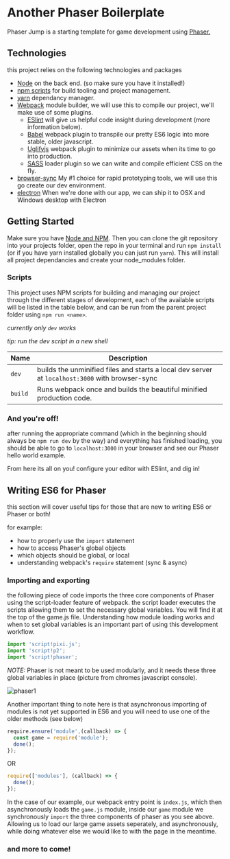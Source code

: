 # Another Phaser Boilerplate

Phaser Jump is a starting template for game development using [Phaser.](http://phaser.io/)

## Technologies
this project relies on the following technologies and packages
- [Node](https://nodejs.org/) on the back end. (so make sure you have it installed!)
- [npm scripts](https://docs.npmjs.com/misc/scripts) for build tooling and project management.
- [yarn](https://yarnpkg.com/) dependancy manager.
- [Webpack](https://webpack.github.io/) module builder, we will use this to compile our project, we'll make use of some plugins.
    - [ESlint](http://eslint.org/) will give us helpful code insight during development (more information below).
    - [Babel](https://babeljs.io/) webpack plugin to transpile our pretty ES6 logic into more stable, older javascript.
    - [Uglifyjs](https://github.com/mishoo/UglifyJS) webpack plugin to minimize our assets when its time to go into production.
    - [SASS](http://sass-lang.com/) loader plugin so we can write and compile efficient CSS on the fly.
- [browser-sync](https://www.browsersync.io/) My #1 choice for rapid prototyping tools, we will use this go create our dev environment.
- [electron](http://electron.atom.io/) When we're done with our app, we can ship it to OSX and Windows desktop with Electron

## Getting Started

Make sure you have [Node and NPM](https://nodejs.org/en/). Then you can clone the git repository into your projects folder, open the repo in your terminal and run `npm install` (or if you have yarn installed globally you can just run `yarn`). This will install all project dependancies and create your node_modules folder.

### Scripts

This project uses NPM scripts for building and managing our project through the different stages of development, each of the available scripts will be listed in the table below, and can be run from the parent project folder using `npm run <name>`.

*currently only `dev` works*

*tip: run the dev script in a new shell*

|Name         |Description                                                     |
|-------------|----------------------------------------------------------------|
|`dev`        |builds the unminified files and starts a local dev server at `localhost:3000` with browser-sync|
|`build`      |Runs webpack once and builds the beautiful minified production code.|


### And you're off!

after running the appropriate command (which in the beginning should always be `npm run dev` by the way) and everything has finished loading, you should be able to go to `localhost:3000` in your browser and see our Phaser hello world example.

From here its all on you! configure your editor with ESlint, and dig in!

## Writing ES6 for Phaser

this section will cover useful tips for those that are new to writing ES6 or Phaser or both!

for example: 

- how to properly use the `import` statement
- how to access Phaser's global objects
- which objects should be global, or local
- understanding webpack's `require` statement (sync & async)

### Importing and exporting

the following piece of code imports the three core components of Phaser using the script-loader feature of webpack.
the script loader executes the scripts allowing them to set the necessary global variables. You will find it at the top of the game.js file. Understanding how module loading works and when to set global variables is an important part of using this development workflow.

```javascript
import 'script!pixi.js';
import 'script!p2';
import 'script!phaser';
```

*NOTE:* Phaser is not meant to be used modularly, and it needs these three global variables in place (picture from chromes javascript console). 

![phaser1](https://cloud.githubusercontent.com/assets/10839930/20853550/a4fa9362-b8ba-11e6-8d91-4a6957cb5d48.png)

Another important thing to note here is that asynchronous  importing of modules is not yet supported in ES6 and you will need to use one of the older methods (see below)

```javascript
require.ensure('module',(callback) => {
  const game = require('module');
  done();
});
```

OR

```javascript
require(['modules'], (callback) => {
  done();
});
```

In the case of our example, our webpack entry point is `index.js`, which then asynchronously loads the `game.js` module, inside our `game` module we synchronously `import` the three components of phaser as you see above. Allowing us to load our large game assets seperately, and asynchronously, while doing whatever else we would like to with the page in the meantime.



### and more to come!
